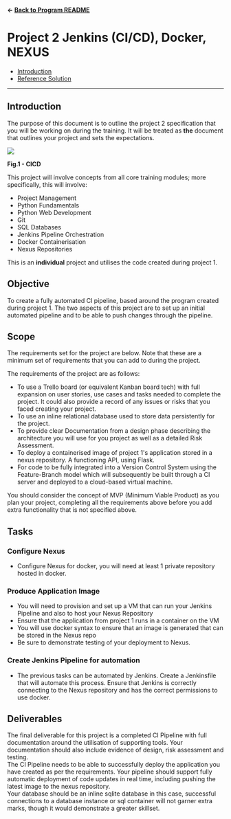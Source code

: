 **&larr; [Back to Program README](../README.md)**
# Project 2 Jenkins (CI/CD), Docker, NEXUS 

  * [Introduction](#introduction)
  * [Reference Solution](#reference-solution)
---
## Introduction
The purpose of this document is to outline the project 2
specification that you will be working on during the training. It will
be treated as **the** document that outlines your project and sets the
expectations. 

![](./docs/images/cicd.png)  
<figcaption><b>Fig.1 - CICD</b></figcaption>

This project will involve concepts from all core training modules; more
specifically, this will involve:
* Project Management
* Python Fundamentals
* Python Web Development 
* Git
* SQL Databases
* Jenkins Pipeline Orchestration
* Docker Containerisation
* Nexus Repositories

This is an **individual** project and utilises the code created during project 1.

## Objective

To create a fully automated CI pipeline, based around the program created during project 1.
The two aspects of this project are to set up an initial automated pipeline and to be able to push changes through the pipeline. 

## Scope
The requirements set for the project are below. Note that these are a
minimum set of requirements that you can add to during the project.

The requirements of the project are as follows:

*  To use a Trello board (or equivalent Kanban board tech) with full expansion
on user stories, use cases and tasks needed to complete the project.
It could also provide a record of any issues or risks that you faced
creating your project.
*  To use an inline relational database used to store data persistently for the
project.
*  To provide clear Documentation from a design phase describing the architecture
you will use for you project as well as a detailed Risk Assessment.
*  To deploy a containerised image of project 1's application stored in a nexus repository.
   A functioning API, using Flask.
*  For code to be fully integrated into a Version Control System using the
Feature-Branch model which will subsequently be built through a CI
server and deployed to a cloud-based virtual machine.

You should consider the concept of MVP (Minimum Viable Product) as you
plan your project, completing all the requirements above before you add
extra functionality that is not specified above.

## Tasks

### Configure Nexus

* Configure Nexus for docker, you will need at least 1 private repository hosted in docker.

### Produce Application Image

* You will need to provision and set up a VM that can run your Jenkins Pipeline and also to host your Nexus Repository
* Ensure that the application from project 1 runs in a container on the VM
* You will use docker syntax to ensure that an image is generated that can be stored in the Nexus repo
* Be sure to demonstrate testing of your deployment to Nexus.

### Create Jenkins Pipeline for automation

* The previous tasks can be automated by Jenkins. Create a Jenkinsfile that will 
automate this process. Ensure that Jenkins is correctly connecting to the Nexus repository and has the correct permissions to use docker.


## Deliverables

The final deliverable for this project is a completed CI Pipeline with full documentation around the utilisation of supporting tools. Your documentation should also include evidence of design, risk assessment and testing.  
The CI Pipeline needs to be able to successfully deploy the application you have created as per the requirements. Your pipeline should support fully automatic deployment of code updates in real time, including pushing the latest image to the nexus repository.  
Your database should be an inline sqlite database in this case, successful connections to a database instance or sql container will not garner extra marks, though it would demonstrate a greater skillset.
